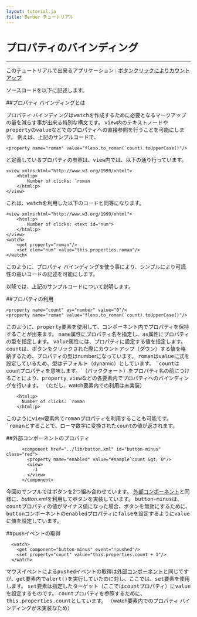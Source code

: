 ```yaml
---
layout: tutorial.ja
title: Bender チュートリアル
---
```

# プロパティのバインディング

-----
このチュートリアルで出来るアプリケーション : [ボタンクリックによりカウントアップ](../../dom/runtime.html?href=../dom/test/sample.xml)

ソースコードを以下に記述します。

<blockquote class="code">
</blockquote>
<script>
flexo.ez_xhr("../../dom/test/sample.xml", { responseType: "text" }, function (req) {
  document.querySelector("blockquote").appendChild(flexo.$pre(req.response));
});
</script>

##プロパティ バインディングとは

プロパティ バインディングは<tt>watch</tt>を作成するために必要となるマークアップの量を減らす事が出来る特別な構文です。
<tt>view</tt>内のテキストノードや<tt>property</tt>の<tt>value</tt>などでのプロパティへの直接参照を行うことを可能にします。
例えば、上記のサンプルコードで、

	<property name="roman" value="flexo.to_roman(`count).toUpperCase()"/>

と定義しているプロパティの参照は、<tt>view</tt>内では、以下の通り行っています。

	<view xmlns:html="http://www.w3.org/1999/xhtml">
		<html:p>
			Number of clicks: `roman
		</html:p>
	</view>

これは、<tt>watch</tt>を利用した以下のコードと同等になります。

	<view xmlns:html="http://www.w3.org/1999/xhtml">
		<html:p>
			Number of clicks: <text id="num">
		</html:p>
	</view>
	<watch>
		<get property="roman"/>
		<set elem="num" value="this.properties.roman"/>
	</watch>

このように、プロパティ バインディングを使う事により、シンプルにより可読性の高いコードの記述を可能にします。

以降では、上記のサンプルコードについて説明します。

##プロパティの利用

	<property name="count" as="number" value="0"/>
	<property name="roman" value="flexo.to_roman(`count).toUpperCase()"/>
このように、<tt>property</tt>要素を使用して、コンポーネント内でプロパティを保持することが出来ます。
<tt>name</tt>属性にプロパティ名を指定し、<tt>as</tt>属性にプロパティの型を指定します。
<tt>value</tt>属性には、プロパティに設定する値を指定します。
<tt>count</tt>は、ボタンをクリックされた際にカウントアップ（ダウン）する値を格納するため、プロパティの型はnumberになっています。
<tt>roman</tt>は<tt>value</tt>に式を設定しているため、型はデフォルト（dynamic）としています。
<tt>`count</tt>はcountプロパティを意味します。&#096;（バッククォート）をプロパティ名の前につけることにより、<tt>property</tt>, <tt>view</tt>などの各要素内でプロパティへのバインディングを行います。
（ただし、watch要素内での利用は未実装）

	    <html:p>
	      Number of clicks: `roman
	    </html:p>
このように<tt>view</tt>要素内で<tt>roman</tt>プロパティを利用することも可能です。
<tt>`roman</tt>とすることで、ローマ数字に変換された<tt>count</tt>の値が返されます。

##外部コンポーネントのプロパティ

	      <component href="../lib/button.xml" id="button-minus" class="red">
	        <property name="enabled" value="#sample`count &gt; 0"/>
	        <view>
	          -1
	        </view>
	      </component>
今回のサンプルではボタンを2つ組み合わせています。
[外部コンポーネント](external-component.ja.html)と同様に、*button.xml*を利用してボタンを実装しています。
<tt>button-minus</tt>は、<tt>count</tt>プロパティの値がマイナス値になった場合、ボタンを無効にするために、<tt>button</tt>コンポーネントの<tt>enabled</tt>プロパティに<tt>false</tt>を設定するように<tt>value</tt>に値を設定しています。


##pushイベントの取得

	  <watch>
	    <get component="button-minus" event="!pushed"/>
	    <set property="count" value="this.properties.count + 1"/>
	  </watch>
マウスイベントによる<tt>pushed</tt>イベントの取得は[外部コンポーネント](external-component.ja.html)と同じですが、<tt>get</tt>要素内で<tt>alert()</tt>を実行していたのに対し、ここでは、<tt>set</tt>要素を使用します。
<tt>set</tt>要素は指定したターゲット（ここでは<tt>count</tt>プロパティ）に<tt>value</tt>を設定するものです。
<tt>count</tt>プロパティを参照するために、<tt>this.properties.count</tt>としています。
（watch要素内でのプロパティ バインディングが未実装なため）


